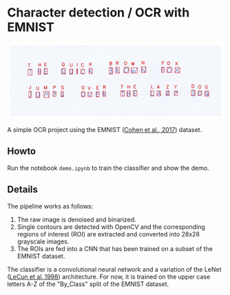 # Character detection / OCR with EMNIST

![Image](pangram_demo.jpg)

A simple OCR project using the EMNIST ([Cohen et al., 2017](https://arxiv.org/pdf/1702.05373)) dataset.

## Howto
Run the notebook `demo.ipynb` to train the classifier and show the demo.

## Details

The pipeline works as follows:
1. The raw image is denoised and binarized.
2. Single contours are detected with OpenCV and the corresponding regions of interest (ROI) are extracted and converted into 28x28 grayscale images.
3. The ROIs are fed into a CNN that has been trained on a subset of the EMNIST dataset.

The classifier is a convolutional neural network and a variation of the LeNet ([LeCun et al.,1998](http://vision.stanford.edu/cs598_spring07/papers/Lecun98.pdf)) architecture.
For now, it is trained on the upper case letters A-Z of the "By_Class" split of the EMNIST dataset.
